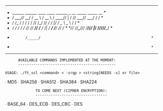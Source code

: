 ***********************************************************************
*    ______ ______    ____   ____   ______ _   __ _____ _____  __     *
*   / ____//_  __/   / __ \ / __ \ / ____// | / // ___// ___/ / /     *
*  / /_     / /     / / / // /_/ // __/  /  |/ / \__ \ \__ \ / /      *
* / __/    / /     / /_/ // ____// /___ / /|  / ___/ /___/ // /___    *
*/_/      /_/______\____//_/    /_____//_/ |_/ /____//____//_____/    *
*           /_____/                                                   *
*                                                                     *
***********************************************************************

          AVAILABLE COMMANDS IMPLEMENTED AT THE MOMENT:
          ---------------------------------------------
          
    USAGE: ./ft_ssl <command> < -srqp > <string[NEEDS -s] or file>
    
   ∙  MD5
   ∙  SHA256
   ∙  SHA512
   ∙  SHA384
   ∙  SHA224

                  TO COME NEXT (CIPHER ENCRYPTION):
                  ---------------------------------
                         
   ∙  BASE_64
   ∙  DES_ECB
   ∙  DES_CBC
   ∙  DES
